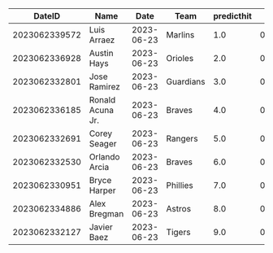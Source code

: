 DateID         |  Name              |  Date        |  Team       |  predicthit  |  predicthitproba     |  hitbool  |  Last7DaysAVG  |  Last15DaysAVG  |  Last30DaysAVG
---------------|--------------------|--------------|-------------|--------------|----------------------|-----------|----------------|-----------------|---------------
2023062339572  |  Luis Arraez       |  2023-06-23  |  Marlins    |  1.0         |  0.6684960872962119  |  False    |  0.577         |  0.373          |  0.44
2023062336928  |  Austin Hays       |  2023-06-23  |  Orioles    |  2.0         |  0.6180672681929873  |  False    |  0.526         |  0.404          |  0.355
2023062332801  |  Jose Ramirez      |  2023-06-23  |  Guardians  |  3.0         |  0.6101309070350533  |  False    |  0.346         |  0.423          |  0.327
2023062336185  |  Ronald Acuna Jr.  |  2023-06-23  |  Braves     |  4.0         |  0.6096777909758263  |  False    |  0.238         |  0.296          |  0.304
2023062332691  |  Corey Seager      |  2023-06-23  |  Rangers    |  5.0         |  0.6093698442540888  |  False    |  0.423         |  0.407          |  0.36
2023062332530  |  Orlando Arcia     |  2023-06-23  |  Braves     |  6.0         |  0.6041320571697848  |  False    |  0.389         |  0.383          |  0.348
2023062330951  |  Bryce Harper      |  2023-06-23  |  Phillies   |  7.0         |  0.6032344031894932  |  False    |  0.353         |  0.298          |  0.272
2023062334886  |  Alex Bregman      |  2023-06-23  |  Astros     |  8.0         |  0.5988995174975896  |  False    |  0.333         |  0.241          |  0.301
2023062332127  |  Javier Baez       |  2023-06-23  |  Tigers     |  9.0         |  0.5979969621552558  |  False    |  0.333         |  0.315          |  0.229
